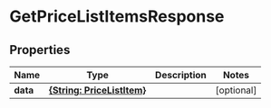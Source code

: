 # GetPriceListItemsResponse

## Properties

Name | Type | Description | Notes
------------ | ------------- | ------------- | -------------
**data** | [**{String: PriceListItem}**](PriceListItem.md) |  | [optional] 


